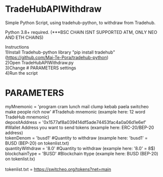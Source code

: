 # TradeHubAPIWithdraw<br>
Simple Python Script, using tradehub-python, to withdraw from Tradehub.<br>

Python 3.8+ required. (***BSC CHAIN ISNT SUPPORTED ATM, ONLY NEO AND ETH CHAINS)<br>

Instructions<br>
1)Install Tradehub-python library "pip install tradehub" (https://github.com/Mai-Te-Pora/tradehub-python)<br>
2)Open TradeHubAPIWithdraw.py<br>
3)Change # PARAMETERS settings<br>
4)Run the script<br>


# PARAMETERS<br>
myMnemonic = 'program cram lunch mail clump kebab paela switcheo make people rich now' #Tradehub mnemonic (example here: 12 word TradeHub mnemonic)<br>
depositAddress = '0x1577af8a039414df5ade74453fac4a0a06d1e6ef' #Wallet Address you want to send tokens (example here: ERC-20/BEP-20 address)<br>
tokenDenom = 'busd1' #Quantity to withdraw (example here: 'busd1' = BUSD (BEP-20) on tokenlist.txt)<br>
quantityWithdraw = '8.0' #Quantity to withdraw (example here: '8.0' = 8$)<br>
blockchainType = 'BUSD' #Blockchain ttype (example here: BUSD (BEP-20) on tokenlist.tx)<br>
<br>
tokenlist.txt = https://switcheo.org/tokens?net=main<br>
